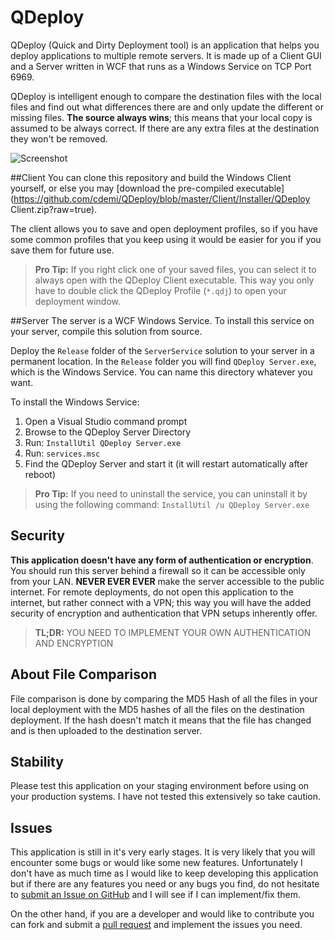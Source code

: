 # QDeploy

QDeploy (Quick and Dirty Deployment tool) is an application that helps you deploy applications to multiple remote servers. It is made up of a Client GUI and a Server written in WCF that runs as a Windows Service on TCP Port 6969.

QDeploy is intelligent enough to compare the destination files with the local files and find out what differences there are and only update the different or missing files. **The source always wins**; this means that your local copy is assumed to be always correct. If there are any extra files at the destination they won't be removed.

![Screenshot](https://cloud.githubusercontent.com/assets/8025435/5476534/3c014ba6-8623-11e4-8735-b32fe0ad0a07.PNG)

##Client
You can clone this repository and build the Windows Client yourself, or else you may [download the pre-compiled executable](https://github.com/cdemi/QDeploy/blob/master/Client/Installer/QDeploy Client.zip?raw=true). 

The client allows you to save and open deployment profiles, so if you have some common profiles that you keep using it would be easier for you if you save them for future use.

> **Pro Tip:** If you right click one of your saved files, you can select it to always open with the QDeploy Client executable. This way you only have to double click the QDeploy Profile (`*.qdj`) to open your deployment window.

##Server
The server is a WCF Windows Service. To install this service on your server, compile this solution from source. 

Deploy the `Release` folder of the `ServerService` solution to your server in a permanent location. In the `Release` folder you will find `QDeploy Server.exe`, which is the Windows Service. You can name this directory whatever you want.

To install the Windows Service:

1. Open a Visual Studio command prompt
2. Browse to the QDeploy Server Directory
3. Run: `InstallUtil QDeploy Server.exe`
4. Run: `services.msc`
5. Find the QDeploy Server and start it (it will restart automatically after reboot)

> **Pro Tip:** If you need to uninstall the service, you can uninstall it by using the following command: `InstallUtil /u QDeploy Server.exe`

## Security
**This application doesn't have any form of authentication or encryption**. You should run this server behind a firewall so it can be accessible only from your LAN. **NEVER EVER EVER** make the server accessible to the public internet. For remote deployments, do not open this application to the internet, but rather connect with a VPN; this way you will have the added security of encryption and authentication that VPN setups inherently offer. 

> **TL;DR:** YOU NEED TO IMPLEMENT YOUR OWN AUTHENTICATION AND ENCRYPTION

## About File Comparison
File comparison is done by comparing the MD5 Hash of all the files in your local deployment with the MD5 hashes of all the files on the destination deployment. If the hash doesn't match it means that the file has changed and is then uploaded to the destination server. 

## Stability
Please test this application on your staging environment before using on your production systems. I have not tested this extensively so take caution.

## Issues
This application is still in it's very early stages. It is very likely that you will encounter some bugs or would like some new features. Unfortunately I don't have as much time as I would like to keep developing this application but if there are any features you need or any bugs you find, do not hesitate to [submit an Issue on GitHub](../../issues) and I will see if I can implement/fix them. 

On the other hand, if you are a developer and would like to contribute you can fork and submit a [pull request](../../pulls) and implement the issues you need.
